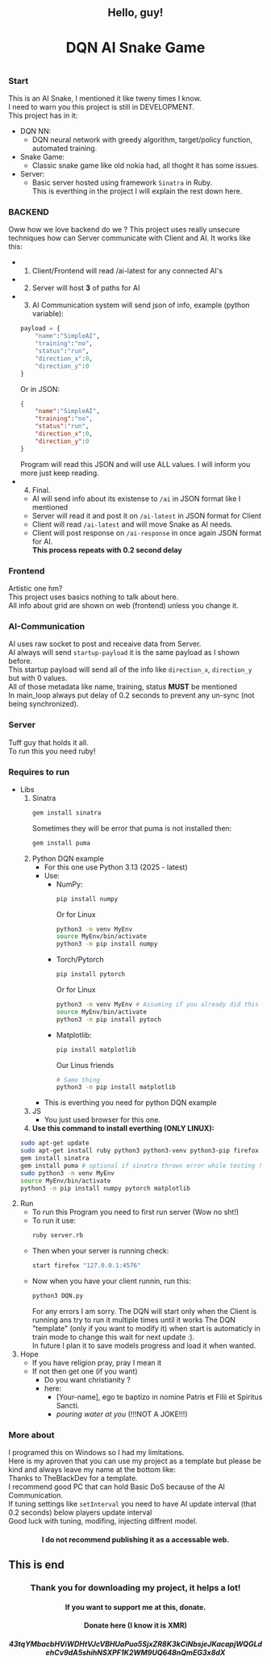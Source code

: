 <a id="readme-top"></a>

<br />
<div align="center">
  <h2 align="center">Hello, guy!</h2>
  <h1 align="center">DQN AI Snake Game<h1>
</div>

### Start
This is an AI Snake, I mentioned it like tweny times I know.<br>
I need to warn you this project is still in DEVELOPMENT.<br>
This project has in it:
* DQN NN:
    - DQN neural network with greedy algorithm, target/policy function, automated training.
* Snake Game:
    - Classic snake game like old nokia had, all thoght it has some issues.
* Server:
    - Basic server hosted using framework `Sinatra` in Ruby.<br>
This is everthing in the project I will explain the rest down here.

### BACKEND
Oww how we love backend do we ?
This project uses really unsecure techniques how can Server communicate with Client and AI.
It works like this:
* 1. Client/Frontend will read /ai-latest for any connected AI's 
* 2. Server will host <strong>3</strong> of paths for AI
* 3. AI Communication system will send json of info, example (python variable):
    ```python
    payload = {
        "name":"SimpleAI",
        "training":"no",
        "status":"run",
        "direction_x":0,
        "direction_y":0
    }
    ```
    Or in JSON:
    ```json
    {
        "name":"SimpleAI",
        "training":"no",
        "status":"run",
        "direction_x":0,
        "direction_y":0
    }
    ```
    Program will read this JSON and will use ALL values.
    I will inform you more just keep reading.
* 4. Final.
    - AI will send info about its existense to `/ai` in JSON format like I mentioned
    - Server will read it and post it on `/ai-latest` in JSON format for Client
    - Client will read `/ai-latest` and will move Snake as AI needs.
    - Client will post response on `/ai-response` in once again JSON format for AI.<br>
    <strong>This process repeats with 0.2 second delay</strong>

### Frontend
Artistic one hm?<br>
This project uses basics nothing to talk about here.<br>
All info about grid are shown on web (frontend) unless you change it.<br>

### AI-Communication
AI uses raw socket to post and receaive data from Server.<br>
AI always will send `startup-payload` it is the same payload as I shown before.<br>
This startup payload will send all of the info like `direction_x`, `direction_y` but with 0 values.<br>
All of those metadata like name, training, status <strong>MUST</strong> be mentioned<br>
In main_loop always put delay of 0.2 seconds to prevent any un-sync (not being synchronized).

### Server
Tuff guy that holds it all.<br>
To run this you need ruby!

### Requires to run
* Libs
    1. Sinatra
        ```sh
        gem install sinatra
        ```
        Sometimes they will be error that puma is not installed then:
        ```sh
        gem install puma
        ```
    2. Python DQN example
        - For this one use Python 3.13 (2025 - latest)
        - Use:
            - NumPy:
                ```sh 
                pip install numpy 
                ```
                Or for Linux
                ```sh 
                python3 -m venv MyEnv
                source MyEnv/bin/activate 
                python3 -m pip install numpy 
                ```
            - Torch/Pytorch
                ```sh
                pip install pytorch
                ```
                Or for Linux
                ```sh
                python3 -m venv MyEnv # Assuming if you already did this ignore
                source MyEnv/bin/activate
                python3 -m pip install pytoch
                ```
            - Matplotlib:
                ```sh
                pip install matplotlib
                ```
                Our Linus friends
                ```sh
                # Same thing
                python3 -m pip install matplotlib
                ```
        - This is everthing you need for python DQN example 
    3. JS
        - You just used browser for this one.
    4. <strong>Use this command to install everthing (ONLY LINUX):</strong>
    ```sh
    sudo apt-get update
    sudo apt-get install ruby python3 python3-venv python3-pip firefox -y # Check it and delete what you dont need
    gem install sinatra 
    gem install puma # optional if sinatra throws error while testing !!!
    sudo python3 -m venv MyEnv
    source MyEnv/bin/activate
    python3 -m pip install numpy pytorch matplotlib
    ```
2. Run
    - To run this Program you need to first run server (Wow no sht!)
    - To run it use:
        ```sh
        ruby server.rb
        ```
    - Then when your server is running check:
        ```sh
        start firefox "127.0.0.1:4576"
        ```
    - Now when you have your client runnin, run this:
        ```sh
        python3 DQN.py
        ```
        For any errors I am sorry.
        The DQN will start only when the Client is running ans try to run it multiple times until it works
    The DQN "template" (only if you want to modify it) when start is automaticly in train mode to change this wait for next update :).<br>
    In future I plan it to save models progress and load it when wanted.
3. Hope
    - If you have religion pray, pray I mean it
    - If not then get one (if you want)
        - Do you want christianity ?
        - here:
            - [Your-name], ego te baptizo in nomine Patris et Filii et Spiritus Sancti.
            - *pouring water at you*
        (!!!NOT A JOKE!!!)

### More about
I programed this on Windows so I had my limitations.<br>
Here is my aproven that you can use my project as a template but please be kind and always leave my name at the bottom like:<br>
    Thanks to TheBlackDev for a template.<br>
I recommend good PC that can hold Basic DoS because of the AI Communication.<br>
If tuning settings like `setInterval` you need to have AI update interval (that 0.2 seconds) below players update interval<br>
Good luck with tuning, modifing, injecting diffrent model.<br>
<h4 align="center">I do not recommend publishing it as a accessable web.</h3>

## This is end
<h3 align="center">Thank you for downloading my project, it helps a lot!</h3>
<h4 align="center">If you want to support me at this, donate.</h4>
<h4 align="center"></strong>Donate here (I know it is XMR)</strong></h4>
<h5 align="center">43tqYMbacbHViWDHtVJcVBHUaPuo5SjxZR8K3kCiNbsjeJKacapjWQGLdehCv9dA5shihNSXPF1K2WM9UQ648nQmEG3x8dX</h5>

